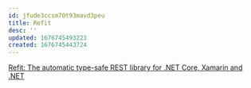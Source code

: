 ```yaml
---
id: jfude3ccsm70t93mavd3peu
title: Refit
desc: ''
updated: 1676745493223
created: 1676745443724
---
```



[Refit: The automatic type-safe REST library for .NET Core, Xamarin and .NET](https://github.com/reactiveui/refit)